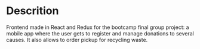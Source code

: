 # Descrition

Frontend made in React and Redux for the bootcamp final group project: a mobile app where the user gets to register and manage donations to several causes. It also allows to order pickup for recycling waste.

